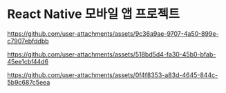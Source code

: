 # React Native 모바일 앱 프로젝트

https://github.com/user-attachments/assets/9c36a9ae-9707-4a50-899e-c7907ebfddbb



https://github.com/user-attachments/assets/518bd5d4-fa30-45b0-bfab-45ee1cbf44d6



https://github.com/user-attachments/assets/0f4f8353-a83d-4645-844c-5b9c687c5eea

